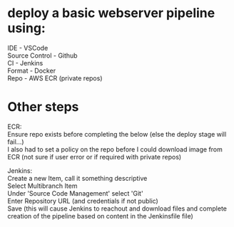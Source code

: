 # deploy a basic webserver pipeline using:
IDE - VSCode  
Source Control - Github  
CI - Jenkins  
Format - Docker  
Repo - AWS ECR (private repos)

# Other steps
ECR:  
Ensure repo exists before completing the below (else the deploy stage will fail...)  
I also had to set a policy on the repo before I could download image from ECR (not sure if user error or if required with private repos)  

Jenkins:  
Create a new Item, call it something descriptive  
Select Multibranch Item  
Under 'Source Code Management' select 'Git'  
Enter Repository URL (and credentials if not public)  
Save (this will cause Jenkins to reachout and download files and complete creation of the pipeline based on content in the Jenkinsfile file)

